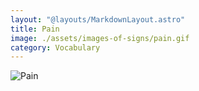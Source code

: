 ```yaml
---
layout: "@layouts/MarkdownLayout.astro"
title: Pain
image: ./assets/images-of-signs/pain.gif
category: Vocabulary
---
```


![Pain](@signs/pain.gif)
